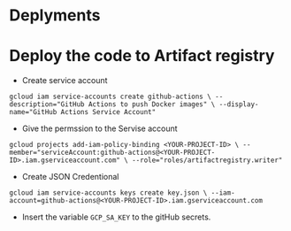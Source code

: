 # Deplyments


# Deploy the code to Artifact registry

- Create service account

`gcloud iam service-accounts create github-actions \
--description="GitHub Actions to push Docker images" \
--display-name="GitHub Actions Service Account"`

- Give the permssion to the Servise account

`gcloud projects add-iam-policy-binding <YOUR-PROJECT-ID> \
--member="serviceAccount:github-actions@<YOUR-PROJECT-ID>.iam.gserviceaccount.com" \
--role="roles/artifactregistry.writer"`


- Create JSON Credentional

`gcloud iam service-accounts keys create key.json \
    --iam-account=github-actions@<YOUR-PROJECT-ID>.iam.gserviceaccount.com`

- Insert the variable `GCP_SA_KEY` to the gitHub secrets.
